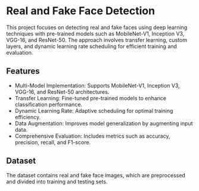 # Real and Fake Face Detection  

This project focuses on detecting real and fake faces using deep learning techniques with pre-trained models such as MobileNet-V1, Inception V3, VGG-16, and ResNet-50. The approach involves transfer learning, custom layers, and dynamic learning rate scheduling for efficient training and evaluation.  

## Features  
- Multi-Model Implementation: Supports MobileNet-V1, Inception V3, VGG-16, and ResNet-50 architectures.  
- Transfer Learning: Fine-tuned pre-trained models to enhance classification performance.  
- Dynamic Learning Rate: Adaptive scheduling for optimal training efficiency.  
- Data Augmentation: Improves model generalization by augmenting input data.  
- Comprehensive Evaluation: Includes metrics such as accuracy, precision, recall, and F1-score.  

## Dataset  
The dataset contains real and fake face images, which are preprocessed and divided into training and testing sets.  
